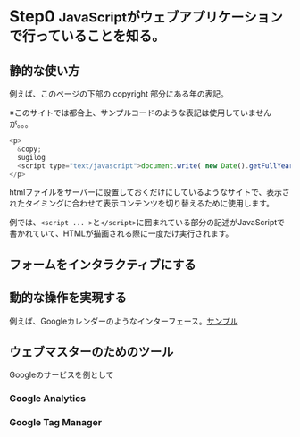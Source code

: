 Step0 <small>JavaScriptがウェブアプリケーションで行っていることを知る。</small>
==========================================================

静的な使い方
----------------------------------------------------------
例えば、このページの下部の copyright 部分にある年の表記。

※このサイトでは都合上、サンプルコードのような表記は使用していませんが。。。

```javascript
<p>
  &copy;
  sugilog
  <script type="text/javascript">document.write( new Date().getFullYear() );</script>
</p>
```

htmlファイルをサーバーに設置しておくだけにしているようなサイトで、表示されたタイミングに合わせて表示コンテンツを切り替えるために使用します。

例では、`<script ... >`と`</script>`に囲まれている部分の記述がJavaScriptで書かれていて、HTMLが描画される際に一度だけ実行されます。



フォームをインタラクティブにする
----------------------------------------------------------


動的な操作を実現する
----------------------------------------------------------
例えば、Googleカレンダーのようなインターフェース。[サンプル](/calendar/sample.html)


ウェブマスターのためのツール
----------------------------------------------------------
Googleのサービスを例として

### Google Analytics


### Google Tag Manager



